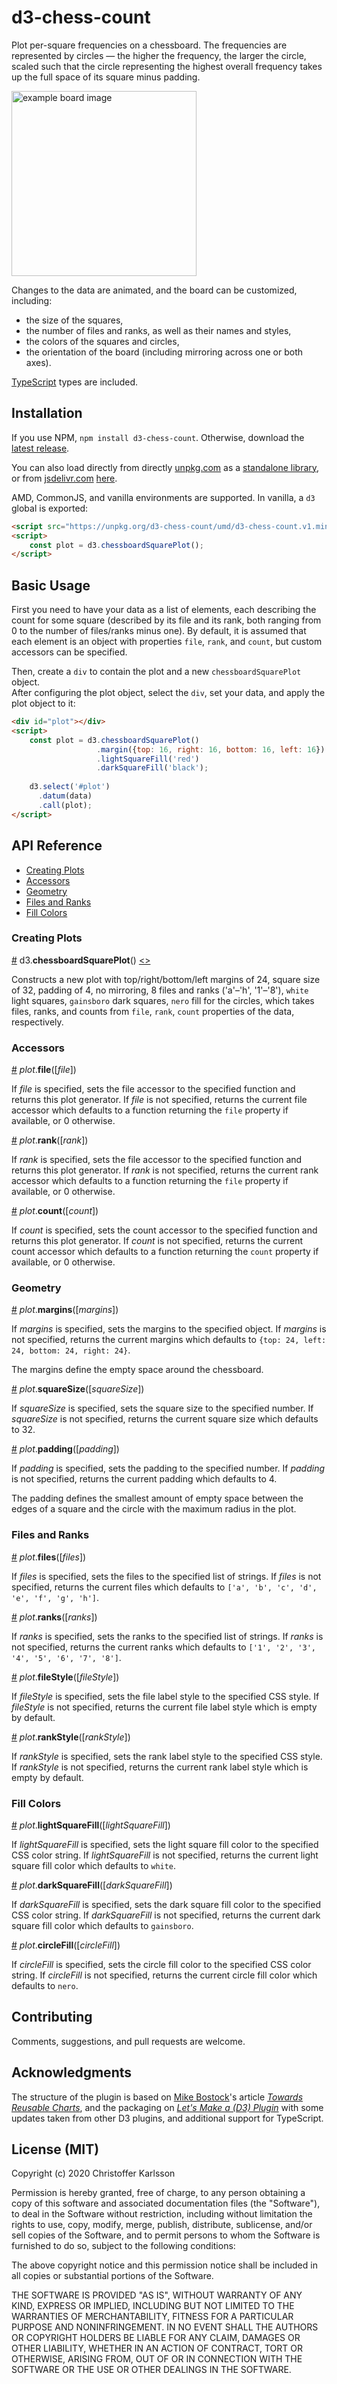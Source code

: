 # d3-chess-count

Plot per-square frequencies on a chessboard.  The frequencies are represented by circles —
the higher the frequency, the larger the circle, scaled such that the circle representing
the highest overall frequency takes up the full space of its square minus padding.

<img src="img/board.png" alt="example board image" width="296px" height="296px"></img>

Changes to the data are animated, and the board can be customized, including:

* the size of the squares,
* the number of files and ranks, as well as their names and styles,
* the colors of the squares and circles,
* the orientation of the board (including mirroring across one or both axes).

[TypeScript](http://typescriptlang.org) types are included.


## Installation

If you use NPM, `npm install d3-chess-count`. Otherwise, download the 
[latest release](https://github.com/chrka/d3-chess-count/releases/latest). 

You can also load directly from directly [unpkg.com](https://unpkg.com) as a 
[standalone library](https://unpkg.com/d3-chess-count/umd/d3-chess-count.min.js), or
from [jsdelivr.com](https://www.jsdelivr.com) 
[here](https://cdn.jsdelivr.net/npm/d3-chess-count/dist/d3-chess-count.min.js).

AMD, CommonJS, and vanilla environments are supported. In vanilla, a `d3` global is exported:

```html
<script src="https://unpkg.org/d3-chess-count/umd/d3-chess-count.v1.min.js"></script>
<script>
    const plot = d3.chessboardSquarePlot();
</script>
```


## Basic Usage

First you need to have your data as a list of elements, each describing the count for some square
(described by its file and its rank, both ranging from 0 to the number of files/ranks minus one).
By default, it is assumed that each element is an object with properties `file`, `rank`, and `count`,
but custom accessors can be specified. 

Then, create a `div` to contain the plot and a new `chessboardSquarePlot` object.  
After configuring the plot object, select the `div`, set your data, and apply the plot object to it:

```html
<div id="plot"></div>
<script>
    const plot = d3.chessboardSquarePlot()
                   .margin({top: 16, right: 16, bottom: 16, left: 16})
                   .lightSquareFill('red')
                   .darkSquareFill('black');
    
    d3.select('#plot')
      .datum(data)
      .call(plot);
</script>
```


## API Reference

* [Creating Plots](#creating-plots)
* [Accessors](#accessors)
* [Geometry](#geometry)
* [Files and Ranks](#files-and-ranks)
* [Fill Colors](#fill-colors)


### Creating Plots
<a name="chessboardSquarePlot" href="#chessboardSquarePlot">#</a> d3.<b>chessboardSquarePlot</b>() [<>](https://github.com/chrka/d3-chess-count/blob/master/src/index.ts#L107 "Source")

Constructs a new plot with top/right/bottom/left margins of 24, square size of 32,
padding of 4, no mirroring, 8 files and ranks ('a'–'h', '1'–'8'), `white` light squares,
`gainsboro` dark squares, `nero` fill for the circles, which takes files, ranks, and counts from
`file`, `rank`, `count` properties of the data, respectively.


### Accessors

<a name="plot_file" href="plot_file">#</a> <i>plot</i>.<b>file</b>([<i>file</i>])

If _file_ is specified, sets the file accessor to the specified function and returns this plot generator.
If _file_ is not specified, returns the current file accessor which defaults to a function returning 
the `file` property if available, or 0 otherwise. 

<a name="plot_rank" href="plot_rank">#</a> <i>plot</i>.<b>rank</b>([<i>rank</i>])

If _rank_ is specified, sets the file accessor to the specified function and returns this plot generator.
If _rank_ is not specified, returns the current rank accessor which defaults to a function returning 
the `file` property if available, or 0 otherwise. 

<a name="plot_rank" href="plot_rank">#</a> <i>plot</i>.<b>count</b>([<i>count</i>])

If _count_ is specified, sets the count accessor to the specified function and returns this plot generator.
If _count_ is not specified, returns the current count accessor which defaults to a function returning 
the `count` property if available, or 0 otherwise. 


### Geometry

<a name="plot_margins" href="plot_margins">#</a> <i>plot</i>.<b>margins</b>([<i>margins</i>])

If _margins_ is specified, sets the margins to the specified object.
If _margins_ is not specified, returns the current margins which defaults to `{top: 24, left: 24, bottom: 24, right: 24}`.

The margins define the empty space around the chessboard.

<a name="plot_squareSize" href="plot_squareSize">#</a> <i>plot</i>.<b>squareSize</b>([<i>squareSize</i>])

If _squareSize_ is specified, sets the square size to the specified number.
If _squareSize_ is not specified, returns the current square size which defaults to 32.

<a name="plot_padding" href="plot_padding">#</a> <i>plot</i>.<b>padding</b>([<i>padding</i>])

If _padding_ is specified, sets the padding to the specified number.
If _padding_ is not specified, returns the current padding which defaults to 4.

The padding defines the smallest amount of empty space between the edges of a square and the
circle with the maximum radius in the plot.


### Files and Ranks

<a name="plot_files" href="plot_files">#</a> <i>plot</i>.<b>files</b>([<i>files</i>])

If _files_ is specified, sets the files to the specified list of strings.
If _files_ is not specified, returns the current files which defaults to `['a', 'b', 'c', 'd', 'e', 'f', 'g', 'h']`.

<a name="plot_ranks" href="plot_ranks">#</a> <i>plot</i>.<b>ranks</b>([<i>ranks</i>])

If _ranks_ is specified, sets the ranks to the specified list of strings.
If _ranks_ is not specified, returns the current ranks which defaults to `['1', '2', '3', '4', '5', '6', '7', '8']`.

<a name="plot_fileStyle" href="plot_fileStyle">#</a> <i>plot</i>.<b>fileStyle</b>([<i>fileStyle</i>])

If _fileStyle_ is specified, sets the file label style to the specified CSS style.
If _fileStyle_ is not specified, returns the current file label style which is empty by default.

<a name="plot_rankStyle" href="plot_rankStyle">#</a> <i>plot</i>.<b>rankStyle</b>([<i>rankStyle</i>])

If _rankStyle_ is specified, sets the rank label style to the specified CSS style.
If _rankStyle_ is not specified, returns the current rank label style which is empty by default.


### Fill Colors

<a name="plot_lightSquareFill" href="plot_lightSquareFill">#</a> <i>plot</i>.<b>lightSquareFill</b>([<i>lightSquareFill</i>])

If _lightSquareFill_ is specified, sets the light square fill color to the specified CSS color string.
If _lightSquareFill_ is not specified, returns the current light square fill color which defaults to `white`.

<a name="plot_darkSquareFill" href="plot_darkSquareFill">#</a> <i>plot</i>.<b>darkSquareFill</b>([<i>darkSquareFill</i>])

If _darkSquareFill_ is specified, sets the dark square fill color to the specified CSS color string.
If _darkSquareFill_ is not specified, returns the current dark square fill color which defaults to `gainsboro`.


<a name="plot_circleFill" href="plot_circleFill">#</a> <i>plot</i>.<b>circleFill</b>([<i>circleFill</i>])

If _circleFill_ is specified, sets the circle fill color to the specified CSS color string.
If _circleFill_ is not specified, returns the current circle fill color which defaults to `nero`.


## Contributing

Comments, suggestions, and pull requests are welcome.
 

## Acknowledgments

The structure of the plugin is based on [Mike Bostock](https://bost.ocks.org/mike/)'s 
article _[Towards Reusable Charts](https://bost.ocks.org/mike/chart/)_, and the packaging
on _[Let's Make a (D3) Plugin](https://bost.ocks.org/mike/d3-plugin/)_ with some
updates taken from other D3 plugins, and additional support for TypeScript.


## License (MIT)

Copyright (c) 2020 Christoffer Karlsson

Permission is hereby granted, free of charge, to any person obtaining a copy
of this software and associated documentation files (the "Software"), to deal
in the Software without restriction, including without limitation the rights
to use, copy, modify, merge, publish, distribute, sublicense, and/or sell
copies of the Software, and to permit persons to whom the Software is
furnished to do so, subject to the following conditions:

The above copyright notice and this permission notice shall be included in all
copies or substantial portions of the Software.

THE SOFTWARE IS PROVIDED "AS IS", WITHOUT WARRANTY OF ANY KIND, EXPRESS OR
IMPLIED, INCLUDING BUT NOT LIMITED TO THE WARRANTIES OF MERCHANTABILITY,
FITNESS FOR A PARTICULAR PURPOSE AND NONINFRINGEMENT. IN NO EVENT SHALL THE
AUTHORS OR COPYRIGHT HOLDERS BE LIABLE FOR ANY CLAIM, DAMAGES OR OTHER
LIABILITY, WHETHER IN AN ACTION OF CONTRACT, TORT OR OTHERWISE, ARISING FROM,
OUT OF OR IN CONNECTION WITH THE SOFTWARE OR THE USE OR OTHER DEALINGS IN THE
SOFTWARE.
